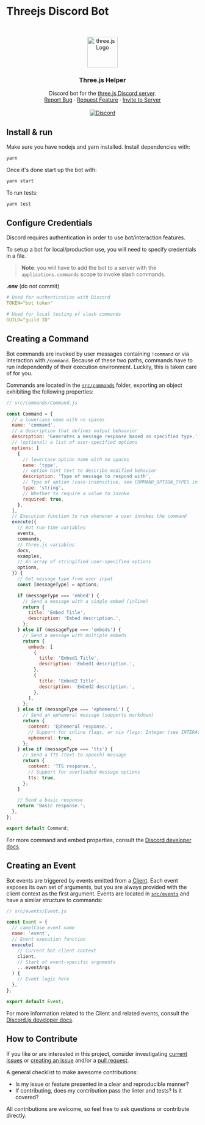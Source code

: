 # Threejs Discord Bot

<br />
<p align="center">
  <a href="https://threejs.org">
    <img src="https://github.com/mrdoob/three.js/blob/master/icon.png?raw=true" alt="three.js Logo" width="80" height="80">
  </a>

  <h3 align="center">Three.js Helper</h3>

  <p align="center">
    Discord bot for the <a href="https://discord.gg/HF4UdyF">three.js Discord server</a>.
    <br />
    <a href="https://github.com/threejs/discord-bot/issues">Report Bug</a>
    ·
    <a href="https://github.com/threejs/discord-bot/issues">Request Feature</a>
    ·
    <a href="https://discord.com/api/oauth2/authorize?client_id=810151319285006356&permissions=0&scope=bot">Invite to Server</a>
    <br />
    <br />
    <a href="https://discord.gg/HF4UdyF">
      <img src="https://img.shields.io/discord/740090768164651008?style=flat&colorA=FFFFFF&colorB=FFFFFF&label=Discord&logo=discord" alt="Discord" />
    </a>
  </p>
</p>

## Install & run

Make sure you have nodejs and yarn installed. Install dependencies with:

```bash
yarn
```

Once it's done start up the bot with:

```bash
yarn start
```

To run tests:

```bash
yarn test
```

## Configure Credentials

Discord requires authentication in order to use bot/interaction features.

To setup a bot for local/production use, you will need to specify credentials in a file.

> **Note**: you will have to add the bot to a server with the `applications.commands` scope to invoke slash commands.

**.env** (do not commit)

```yaml
# Used for authentication with Discord
TOKEN="bot token"

# Used for local testing of slash commands
GUILD="guild ID"
```

## Creating a Command

Bot commands are invoked by user messages containing `!command` or via interaction with `/command`. Because of these two paths, commands have to run independently of their execution environment. Luckily, this is taken care of for you.

Commands are located in the [`src/commands`](https://github.com/threejs/discord-bot/tree/main/src/commands) folder, exporting an object exhibiting the following properties:

```js
// src/commands/Command.js

const Command = {
  // a lowercase name with no spaces
  name: 'command',
  // a description that defines output behaavior
  description: 'Generates a message response based on specified type.',
  // (optional) a list of user-specified options
  options: [
    {
      // lowercase option name with no spaces
      name: 'type',
      // option hint text to describe modified behavior
      description: 'Type of message to respond with',
      // Type of option (case-insensitive, see COMMAND_OPTION_TYPES in src/constants.js)
      type: 'string',
      // Whether to require a value to invoke
      required: true,
    },
  ],
  // Execution function to run whenever a user invokes the command
  execute({
    // Bot run-time variables
    events,
    commands,
    // Three.js variables
    docs,
    examples,
    // An array of stringified user-specified options
    options,
  }) {
    // Get message type from user input
    const [messageType] = options;

    if (messageType === 'embed') {
      // Send a message with a single embed (inline)
      return {
        title: 'Embed Title',
        description: 'Embed description.',
      };
    } else if (messageType === 'embeds') {
      // Send a message with multiple embeds
      return {
        embeds: [
          {
            title: 'Embed1 Title',
            description: 'Embed1 description.',
          },
          {
            title: 'Embed2 Title',
            description: 'Embed2 description.',
          },
        ],
      };
    } else if (messageType === 'ephemeral') {
      // Send an ephemeral message (supports markdown)
      return {
        content: 'Ephemeral response.',
        // Support for inline flags, or via flags: Integer (see INTERACTION_RESPONSE_FLAGS in src/constants.js)
        ephemeral: true,
      };
    } else if (messageType === 'tts') {
      // Send a TTS (text-to-speech) message
      return {
        content: 'TTS response.',
        // Support for overloaded message options
        tts: true,
      };
    }

    // Send a basic response
    return 'Basic response.';
  },
};

export default Command;
```

For more command and embed properties, consult the [Discord developer docs](https://discord.com/developers/docs/intro).

## Creating an Event

Bot events are triggered by events emitted from a [Client](https://discord.js.org/#/docs/main/stable/class/Client). Each event exposes its own set of arguments, but you are always provided with the client context as the first argument. Events are located in [`src/events`](https://github.com/threejs/discord-bot/tree/main/src/events) and have a similar structure to commands:

```js
// src/events/Event.js

const Event = {
  // camelCase event name
  name: 'event',
  // Event execution function
  execute(
    // Current bot client context
    client,
    // Start of event-specific arguments
    ...eventArgs
  ) {
    // Event logic here
  },
};

export default Event;
```

For more information related to the Client and related events, consult the [Discord.js developer docs](https://discord.js.org/#/docs/main/stable/class/Client).

## How to Contribute

If you like or are interested in this project, consider investigating [current issues](https://github.com/threejs/discord-bot/issues) or [creating an issue](https://github.com/threejs/discord-bot/issues) and/or a [pull request](https://github.com/threejs/discord-bot/pulls).

A general checklist to make awesome contributions:

- Is my issue or feature presented in a clear and reproducible manner?
- If contributing, does my contribution pass the linter and tests? Is it covered?

All contributions are welcome, so feel free to ask questions or contribute directly.
